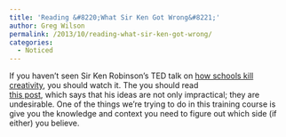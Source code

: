 ```yaml
---
title: 'Reading &#8220;What Sir Ken Got Wrong&#8221;'
author: Greg Wilson
permalink: /2013/10/reading-what-sir-ken-got-wrong/
categories:
  - Noticed
---
```

If you haven&#8217;t seen Sir Ken Robinson&#8217;s TED talk on [how schools kill creativity][1], you should watch it. The you should read  
[this post][2], which says that his ideas are not only impractical; they are undesirable. One of the things we&#8217;re trying to do in this training course is give you the knowledge and context you need to figure out which side (if either) you believe.

 [1]: http://www.ted.com/talks/ken_robinson_says_schools_kill_creativity.html
 [2]: http://pragmaticreform.wordpress.com/2013/10/12/what-sir-ken-got-wrong/
